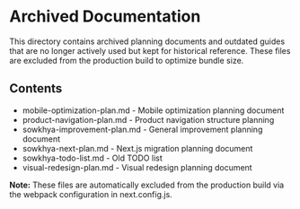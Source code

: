 # Archived Documentation

This directory contains archived planning documents and outdated guides that are no longer actively used but kept for historical reference. These files are excluded from the production build to optimize bundle size.

## Contents

- mobile-optimization-plan.md - Mobile optimization planning document
- product-navigation-plan.md - Product navigation structure planning
- sowkhya-improvement-plan.md - General improvement planning document
- sowkhya-next-plan.md - Next.js migration planning document
- sowkhya-todo-list.md - Old TODO list
- visual-redesign-plan.md - Visual redesign planning document

**Note:** These files are automatically excluded from the production build via the webpack configuration in next.config.js.
